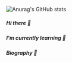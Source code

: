 


![Anurag's GitHub stats](https://github-readme-stats.vercel.app/api?username=renechoi&show_icons=true&theme=radical)



##### Hi there 👋




##### I'm currently learning  🌱





##### Biography 🎢



<!--
**renechoi/renechoi** is a ✨ _special_ ✨ repository because its `README.md` (this file) appears on your GitHub profile.

Here are some ideas to get you started:

- 🔭 I’m currently working on ...
- 🌱 I’m currently learning ...
- 👯 I’m looking to collaborate on ...
- 🤔 I’m looking for help with ...
- 💬 Ask me about ...
- 📫 How to reach me: ...
- 😄 Pronouns: ...
- ⚡ Fun fact: ...
-->
